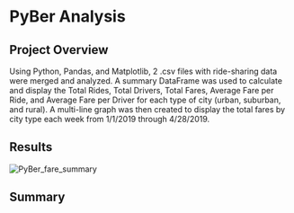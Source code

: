 # PyBer Analysis

## Project Overview
Using Python, Pandas, and Matplotlib, 2 .csv files with ride-sharing data were merged and analyzed. A summary DataFrame was used to calculate and display the Total Rides, Total Drivers, Total Fares, Average Fare per Ride, and Average Fare per Driver for each type of city (urban, suburban, and rural). A multi-line graph was then created to display the total fares by city type each week from 1/1/2019 through 4/28/2019.

## Results







![PyBer_fare_summary](https://user-images.githubusercontent.com/111674383/195526799-6c1f7710-cab2-4c0c-b81b-326ab63091ae.png)


## Summary
